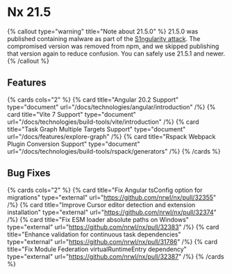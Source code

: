 # Nx 21.5

{% callout type="warning" title="Note about 21.5.0" %}
21.5.0 was published containing malware as part of the [S1ngularity attack](/blog/s1ngularity-postmortem). The compromised version was removed from npm, and we skipped publishing that version again to reduce confusion. You can safely use 21.5.1 and newer.
{% /callout %}

## Features

{% cards cols="2" %}
{% card title="Angular 20.2 Support" type="document" url="/docs/technologies/angular/introduction" /%}
{% card title="Vite 7 Support" type="document" url="/docs/technologies/build-tools/vite/introduction" /%}
{% card title="Task Graph Multiple Targets Support" type="document" url="/docs/features/explore-graph" /%}
{% card title="Rspack Webpack Plugin Conversion Support" type="document" url="/docs/technologies/build-tools/rspack/generators" /%}
{% /cards %}

## Bug Fixes

{% cards cols="2" %}
{% card title="Fix Angular tsConfig option for migrations" type="external" url="https://github.com/nrwl/nx/pull/32355" /%}
{% card title="Improve Cursor editor detection and extension installation" type="external" url="https://github.com/nrwl/nx/pull/32374" /%}
{% card title="Fix ESM loader absolute paths on Windows" type="external" url="https://github.com/nrwl/nx/pull/32383" /%}
{% card title="Enhance validation for continuous task dependencies" type="external" url="https://github.com/nrwl/nx/pull/31786" /%}
{% card title="Fix Module Federation virtualRuntimeEntry dependency" type="external" url="https://github.com/nrwl/nx/pull/32387" /%}
{% /cards %}
